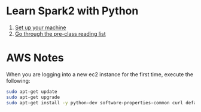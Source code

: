 # Learn Spark2 with Python

1. [Set up your machine](https://github.com/soumendra/learn-spark-python/blob/master/setting-up.md)
2. [Go through the pre-class reading list](https://github.com/soumendra/learn-spark-python/blob/master/pre-course-reading.md)

# AWS Notes

When you are logging into a new ec2 instance for the first time, execute the following:

```bash
sudo apt-get update
sudo apt-get upgrade
sudo apt-get install -y python-dev software-properties-common curl default-jre default-jdk python-software-properties byobu vim

```
